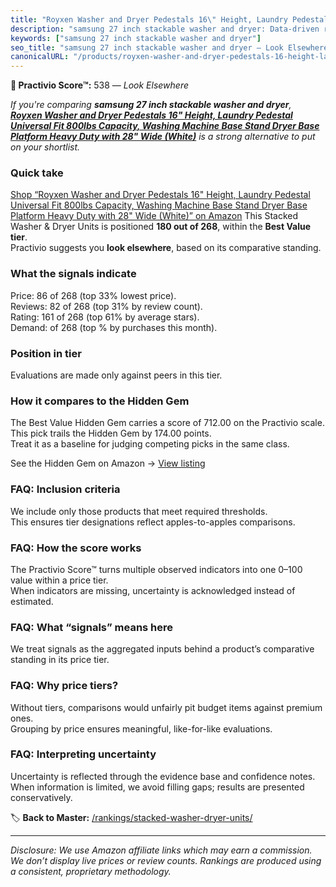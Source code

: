 ```yaml
---
title: "Royxen Washer and Dryer Pedestals 16\" Height, Laundry Pedestal Universal Fit 800lbs Capacity, Washing Machine Base Stand Dryer Base Platform Heavy Duty with 28\" Wide (White)"
description: "samsung 27 inch stackable washer and dryer: Data-driven ranking using the Practivio Score™. Positioned by quality, value, demand, findability, momentum."
keywords: ["samsung 27 inch stackable washer and dryer"]
seo_title: "samsung 27 inch stackable washer and dryer — Look Elsewhere (2025)"
canonicalURL: "/products/royxen-washer-and-dryer-pedestals-16-height-laundry-pedestal-universal-fit-800lbs-capacity-washing-machine-base-stand-dryer-base-platform-heavy-duty-with-28-wide-white-B0BXX2FRNS/"
---
```


**🚫 Practivio Score™:** 538 — _Look Elsewhere_


*If you're comparing **samsung 27 inch stackable washer and dryer**, **[Royxen Washer and Dryer Pedestals 16" Height, Laundry Pedestal Universal Fit 800lbs Capacity, Washing Machine Base Stand Dryer Base Platform Heavy Duty with 28" Wide (White)](https://www.amazon.com/dp/B0BXX2FRNS?tag=practivio-20)** is a strong alternative to put on your shortlist.*
### Quick take
[Shop “Royxen Washer and Dryer Pedestals 16" Height, Laundry Pedestal Universal Fit 800lbs Capacity, Washing Machine Base Stand Dryer Base Platform Heavy Duty with 28" Wide (White)” on Amazon](https://www.amazon.com/dp/B0BXX2FRNS?tag=practivio-20)
This Stacked Washer & Dryer Units is positioned **180 out of 268**, within the **Best Value tier**.  
Practivio suggests you **look elsewhere**, based on its comparative standing.

### What the signals indicate
Price: 86 of 268 (top 33% lowest price).  
Reviews: 82 of 268 (top 31% by review count).  
Rating: 161 of 268 (top 61% by average stars).  
Demand:  of 268 (top % by purchases this month).

### Position in tier
Evaluations are made only against peers in this tier.

### How it compares to the Hidden Gem
The Best Value Hidden Gem carries a score of 712.00 on the Practivio scale.  
This pick trails the Hidden Gem by 174.00 points.  
Treat it as a baseline for judging competing picks in the same class.  

See the Hidden Gem on Amazon → [View listing](https://www.amazon.com/dp/B095KG5FPT?tag=practivio-20)

### FAQ: Inclusion criteria
We include only those products that meet required thresholds.  
This ensures tier designations reflect apples-to-apples comparisons.

### FAQ: How the score works
The Practivio Score™ turns multiple observed indicators into one 0–100 value within a price tier.  
When indicators are missing, uncertainty is acknowledged instead of estimated.

### FAQ: What “signals” means here
We treat signals as the aggregated inputs behind a product’s comparative standing in its price tier.

### FAQ: Why price tiers?
Without tiers, comparisons would unfairly pit budget items against premium ones.  
Grouping by price ensures meaningful, like-for-like evaluations.

### FAQ: Interpreting uncertainty
Uncertainty is reflected through the evidence base and confidence notes.  
When information is limited, we avoid filling gaps; results are presented conservatively.


🏷️ **Back to Master:** [/rankings/stacked-washer-dryer-units/](/rankings/stacked-washer-dryer-units/)

---
_Disclosure: We use Amazon affiliate links which may earn a commission. We don’t display live prices or review counts. Rankings are produced using a consistent, proprietary methodology._
